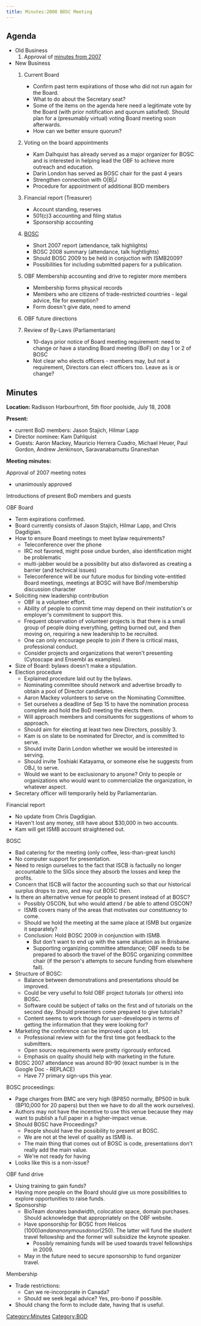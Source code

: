 ```yaml
---
title: Minutes:2008 BOSC Meeting
---
```


Agenda
------

-   Old Business
    1.  Approval of [minutes from
        2007](Minutes:2007_BOSC_Meeting "wikilink")
-   New Business
    1.  Current Board
        -   Confirm past term expirations of those who did not run again
            for the Board.
        -   What to do about the Secretary seat?
        -   Some of the items on the agenda here need a legitimate vote
            by the Board (with prior notification and quorum satisfied).
            Should plan for a (presumably virtual) voting Board meeting
            soon afterwards.
        -   How can we better ensure quorum?

    2.  Voting on the board appointments
        -   Kam Dalhquist has already served as a major organizer for
            BOSC and is interested in helping lead the OBF to achieve
            more outreach and education.
        -   Darin London has served as BOSC chair for the past 4 years
        -   Strengthen connection with O|B|J
        -   Procedure for appointment of additional BOD members

    3.  Financial report (Treasurer)
        -   Account standing, reserves
        -   501(c)3 accounting and filing status
        -   Sponsorship accounting

    4.  [BOSC](BOSC "wikilink")
        -   Short 2007 report (attendance, talk highlights)
        -   BOSC 2008 summary (attendance, talk hightlights)
        -   Should BOSC 2009 to be held in conjuction with ISMB2009?
        -   Possibilities for including submitted papers for
            a publication.

    5.  OBF Membership accounting and drive to register more members
        -   Membership forms physical records
        -   Members who are citizens of trade-restricted countries -
            legal advice, file for exemption?
        -   Form doesn't give date, need to amend

    6.  OBF future directions
    7.  Review of By-Laws (Parliamentarian)
        -   10-days prior notice of Board meeting requirement: need to
            change or have a standing Board meeting (BoF) on day 1 or 2
            of BOSC
        -   Not clear who elects officers - members may, but not a
            requirement, Directors can elect officers too. Leave as is
            or change?

Minutes
-------

**Location:** Radisson Harbourfront, 5th floor poolside, July 18, 2008

**Present:**

-   current BoD members: Jason Stajich, Hilmar Lapp
-   Director nominee: Kam Dahlquist
-   Guests: Aaron Mackey, Mauricio Herrera Cuadro, Michael Heuer, Paul
    Gordon, Andrew Jenkinson, Saravanabamuttu Gnaneshan

**Meeting minutes:**

Approval of 2007 meeting notes

-   unanimously approved

Introductions of present BoD members and guests

OBF Board

-   Term expirations confirmed.
-   Board currently consists of Jason Stajich, Hilmar Lapp, and
    Chris Dagdigian.
-   How to ensure Board meetings to meet bylaw requirements?
    -   Teleconference over the phone
    -   IRC not favored, might pose undue burden, also identification
        might be problematic
    -   multi-jabber would be a possibility but also disfavored as
        creating a barrier (and technical issues)
    -   Teleconference will be our future modus for binding
        vote-entitled Board meetings, meetings at BOSC will have
        BoF/membership discussion character
-   Soliciting new leadership contribution
    -   OBF is a volunteer effort.
    -   Ability of people to commit time may depend on their
        institution's or employer's commitment to support this.
    -   Frequent observation of volunteer projects is that there is a
        small group of people doing everything, getting burned out, and
        then moving on, requiring a new leadership to be recruited.
    -   One can only encourage people to join if there is critical mass,
        professional conduct.
    -   Consider projects and organizations that weren't presenting
        (Cytoscape and Ensembl as examples).
-   Size of Board: bylaws doesn't make a stipulation.
-   Election procedure
    -   Explained procedure laid out by the bylaws.
    -   Nominating committee should network and advertise broadly to
        obtain a pool of Director candidates.
    -   Aaron Mackey volunteers to serve on the Nominating Committee.
    -   Set ourselves a deadline of Sep 15 to have the nomination
        process complete and hold the BoD meeting the elects them.
    -   Will approach members and consituents for suggestions of whom
        to approach.
    -   Should aim for electing at least two new Directors, possibly 3.
    -   Kam is on slate to be nominated for Director, and is committed
        to serve.
    -   Should invite Darin London whether we would be interested
        in serving.
    -   Should invite Toshiaki Katayama, or someone else he suggests
        from OBJ, to serve.
    -   Would we want to be exclusionary to anyone? Only to people or
        organizations who would want to commercialize the organization,
        in whatever aspect.
-   Secretary officer will temporarily held by Parliamentarian.

Financial report

-   No update from Chris Dagdigian.
-   Haven't lost any money, still have about $30,000 in two accounts.
-   Kam will get ISMB account straightened out.

BOSC

-   Bad catering for the meeting (only coffee, less-than-great lunch)
-   No computer support for presentation.
-   Need to resign ourselves to the fact that ISCB is factually no
    longer accountable to the SIGs since they absorb the losses and keep
    the profits.
-   Concern that ISCB will factor the accounting such so that our
    historical surplus drops to zero, and may cut BOSC then.
-   Is there an alternative venue for people to present instead of at
    BOSC?
    -   Possibly OSCON, but who would attend / be able to attend OSCON?
    -   ISMB covers many of the areas that motivates our constituency
        to come.
    -   Should we hold the meeting at the same place at ISMB but
        organize it separately?
    -   Conclusion: Hold BOSC 2009 in conjunction with ISMB.
        -   But don't want to end up with the same situation as
            in Brisbane.
        -   Supporting organizing committee attendance; OBF needs to be
            prepared to absorb the travel of the BOSC organizing
            committee chair (if the person's attempts to secure funding
            from elsewhere fail).
-   Structure of BOSC:
    -   Balance between demonstrations and presentations should
        be improved.
    -   Could be very useful to fold OBF project tutorials (or others)
        into BOSC.
    -   Software could be subject of talks on the first and of tutorials
        on the second day. Should presenters come prepared to give
        tutorials?
    -   Content seems to work though for user-developers in terms of
        getting the information that they were looking for?
-   Marketing the conference can be improved upon a lot.
    -   Professional review with for the first time got feedback to
        the submitters.
    -   Open source requirements were pretty rigorously enforced.
    -   Emphasis on quality should help with marketing in the future.
-   BOSC 2007 attendance was around 80-90 (exact number is in the Google
    Doc - REPLACE)
    -   Have 77 primary sign-ups this year.

BOSC proceedings:

-   Page charges from BMC are very high (BP850 normally, BP500 in bulk
    (BP10,000 for 20 papers) but then we have to do all the
    work ourselves).
-   Authors may not have the incentive to use this venue because they
    may want to publish a full paper in a higher-impact venue.
-   Should BOSC have Proceedings?
    -   People should have the possibility to present at BOSC.
    -   We are not at the level of quality as ISMB is.
    -   The main thing that comes out of BOSC is code, presentations
        don't really add the main value.
    -   We're not ready for having
-   Looks like this is a non-issue?

OBF fund drive

-   Using training to gain funds?
-   Having more people on the Board should give us more possibilities to
    explore opportunities to raise funds.
-   Sponsorship
    -   BioTeam donates bandwidth, colocation space, domain purchases.
        Should acknowledge that appropriately on the OBF website.
    -   Have sponsorship for BOSC from Helicos ($1000) and an anonymous
        donor ($250). The latter will fund the student travel fellowship
        and the former will subsidize the keynote speaker.
        -   Possibly remaining funds will be used towards travel
            fellowships in 2009.
    -   May in the future need to secure sponsorship to fund
        organizer travel.

Membership

-   Trade restrictions:
    -   Can we re-incorporate in Canada?
    -   Should we seek legal advice? Yes, pro-bono if possible.
-   Should chang the form to include date, having that is useful.

<Category:Minutes> <Category:BOD>
